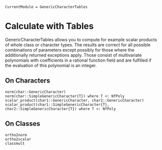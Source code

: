 ```@meta
CurrentModule = GenericCharacterTables
```

# Calculate with Tables

GenericCharacterTables allows you to compute for example scalar products
of whole class or character types. The results are correct for all
possible combinations of parameters except possibly for those where the
additionally returned exceptions apply. Those consist of multivariate
polynomials with coefficients in a rational function field and are
fulfilled if the evaluation of this polynomial is an integer.

## On Characters
```@docs
norm(char::GenericCharacter)
norm(char::SimpleGenericCharacter{T}) where T <: NfPoly
scalar_product(char1::GenericCharacter, char2::GenericCharacter)
scalar_product(char1::SimpleGenericCharacter{T}, char2::SimpleGenericCharacter{T}) where T <: NfPoly
```

## On Classes
```@docs
ortho2norm
ortho2scalar
classmult
```
